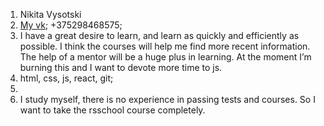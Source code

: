 1. Nikita Vysotski
2. [My vk](https://vk.com/id67568372); +375298468575;
3. I have a great desire to learn, and learn as quickly and efficiently as possible. I think the courses will help me find more recent information. The help of a mentor will be a huge plus in learning. At the moment I’m burning this and I want to devote more time to js.
4. html, css, js, react, git; 
5. 
6. I study myself, there is no experience in passing tests and courses. So I want to take the rsschool course completely. 